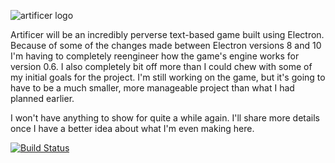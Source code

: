 ![artificer logo](https://maldrasen.github.io/artificer/images/logo-black.png)

Artificer will be an incredibly perverse text-based game built using Electron. Because of some of the changes made between Electron versions 8 and 10 I'm having to completely reengineer how the game's engine works for version 0.6. I also completely bit off more than I could chew with some of my initial goals for the project. I'm still working on the game, but it's going to have to be a much smaller, more manageable project than what I had planned earlier.

I won't have anything to show for quite a while again. I'll share more details once I have a better idea about what I'm even making here.

[![Build Status](https://travis-ci.org/maldrasen/artificer.svg?branch=master)](https://travis-ci.org/maldrasen/artificer)
